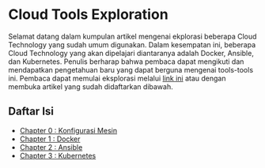 # Cloud Tools Exploration

Selamat datang dalam kumpulan artikel mengenai ekplorasi beberapa Cloud Technology yang sudah umum digunakan. Dalam kesempatan ini, beberapa Cloud Technology yang akan dipelajari diantaranya adalah Docker, Ansible, dan Kubernetes. Penulis berharap bahwa pembaca dapat mengikuti dan mendapatkan pengetahuan baru yang dapat berguna mengenai tools-tools ini. Pembaca dapat memulai eksplorasi melalui [link ini](articles/machine.md) atau dengan membuka artikel yang sudah didaftarkan dibawah.

## Daftar Isi

* [Chapter 0 : Konfigurasi Mesin](articles/machine.md)
* [Chapter 1 : Docker](articles/docker.md)
* [Chapter 2 : Ansible](articles/ansible.md)
* [Chapter 3 : Kubernetes](articles/kubernetes.md) 
